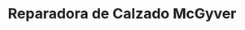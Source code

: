 ---
title: "Reparadora de Calzado McGyver"
url: /heredia/reparadora-de-calzado-mcgyver/
shop: Schuhe
---
